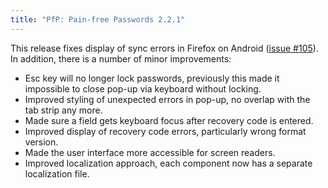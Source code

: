 ```yaml
---
title: "PfP: Pain-free Passwords 2.2.1"
---
```


This release fixes display of sync errors in Firefox on Android ([issue #105](https://github.com/palant/pfp/issues/105)). In addition, there is a number of minor improvements:

* Esc key will no longer lock passwords, previously this made it impossible to close pop-up via keyboard without locking.
* Improved styling of unexpected errors in pop-up, no overlap with the tab strip any more.
* Made sure a field gets keyboard focus after recovery code is entered.
* Improved display of recovery code errors, particularly wrong format version.
* Made the user interface more accessible for screen readers.
* Improved localization approach, each component now has a separate localization file.

